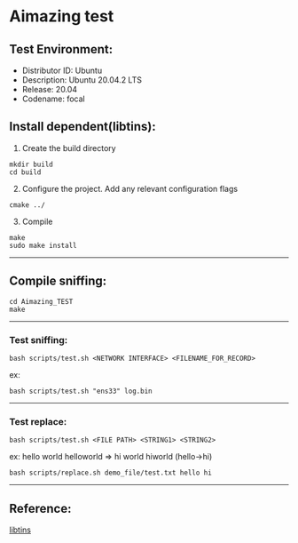 # Aimazing test

## Test Environment:
 - Distributor ID:	Ubuntu
 - Description:	Ubuntu 20.04.2 LTS
 - Release:	20.04
 - Codename:	focal

## Install dependent(libtins):

1. Create the build directory
```bash=
mkdir build
cd build
```

2. Configure the project. Add any relevant configuration flags
```bash=
cmake ../
```

3. Compile
```bash=
make
sudo make install
```
---

## Compile sniffing:
```bash=
cd Aimazing_TEST
make
```
---

### Test sniffing:
```bash=
bash scripts/test.sh <NETWORK INTERFACE> <FILENAME_FOR_RECORD>
```
ex:
```bash=
bash scripts/test.sh "ens33" log.bin
```
---

### Test replace:
```bash=
bash scripts/test.sh <FILE PATH> <STRING1> <STRING2>
```

ex: hello world helloworld => hi world hiworld (hello->hi)
```bash=
bash scripts/replace.sh demo_file/test.txt hello hi
```

---

## Reference:

[libtins](http://libtins.github.io/)
